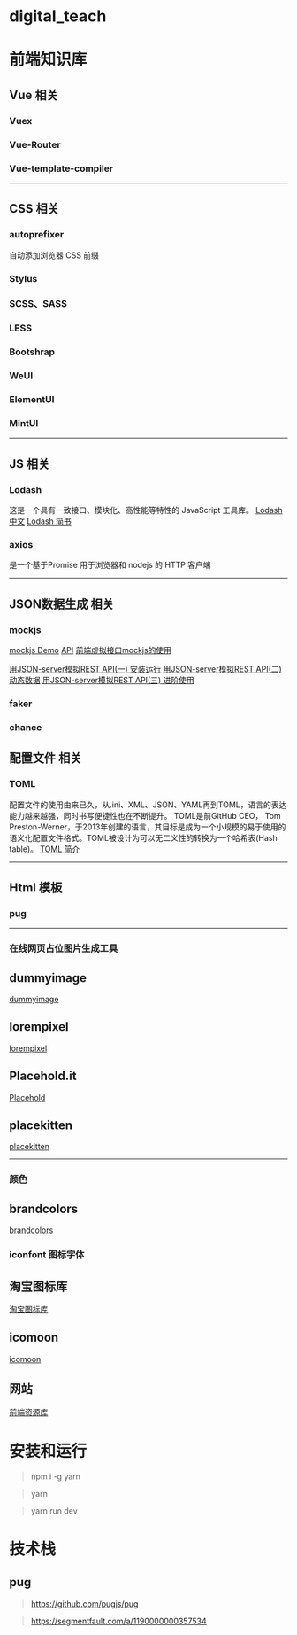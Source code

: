 # digital_teach

# 前端知识库

## Vue 相关
### Vuex
### Vue-Router
### Vue-template-compiler

---

## CSS 相关
### autoprefixer
自动添加浏览器 CSS 前缀

### Stylus
### SCSS、SASS
### LESS

### Bootshrap
### WeUI

### ElementUI
### MintUI

---

## JS 相关

### Lodash
这是一个具有一致接口、模块化、高性能等特性的 JavaScript 工具库。
[Lodash 中文](http://lodashjs.com/)
[Lodash 简书](http://www.jianshu.com/p/7436e40ac5d1)

### axios
是一个基于Promise 用于浏览器和 nodejs 的 HTTP 客户端

---

## JSON数据生成 相关

### mockjs
[mockjs Demo](https://www.v2ex.com/t/365568)
[API](http://mockjs.com/examples.html)
[前端虚拟接口mockjs的使用](http://www.jianshu.com/p/27b2767b4193)

[用JSON-server模拟REST API(一) 安装运行](https://segmentfault.com/a/1190000005793257)
[用JSON-server模拟REST API(二) 动态数据](https://segmentfault.com/a/1190000005793320)
[用JSON-server模拟REST API(三) 进阶使用](https://segmentfault.com/a/1190000005793520)

###  faker

###  chance

## 配置文件 相关

### TOML
配置文件的使用由来已久，从.ini、XML、JSON、YAML再到TOML，语言的表达能力越来越强，同时书写便捷性也在不断提升。 TOML是前GitHub CEO， Tom Preston-Werner，于2013年创建的语言，其目标是成为一个小规模的易于使用的语义化配置文件格式。TOML被设计为可以无二义性的转换为一个哈希表(Hash table)。
[TOML 简介](http://mlworks.cn/posts/introduction-to-toml/)

---

## Html 模板

### pug

---
### 在线网页占位图片生成工具

## dummyimage
[dummyimage](https://dummyimage.com/)

## lorempixel
[lorempixel](http://lorempixel.com/)

## Placehold.it
[Placehold](https://placeholder.com//)

## placekitten
[placekitten](http://placekitten.com/)

---

### 颜色
## brandcolors
[brandcolors](https://brandcolors.net/)

### iconfont 图标字体

## 淘宝图标库
[淘宝图标库](http://www.iconfont.cn/)

## icomoon
[icomoon](https://icomoon.io/)

## 网站
[前端资源库](https://www.awesomes.cn/)

# 安装和运行
>  npm i -g yarn

> yarn

> yarn run dev

# 技术栈
## pug
> https://github.com/pugjs/pug

> https://segmentfault.com/a/1190000000357534

